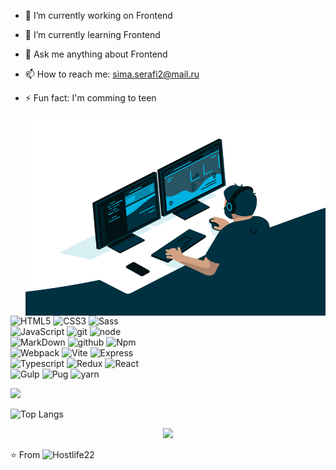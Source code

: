 
- 🔭 I’m currently working on Frontend
- 🌱 I’m currently learning Frontend
- 💬 Ask me anything about Frontend
- 📫 How to reach me: sima.serafi2@mail.ru
- ⚡ Fun fact: I'm comming to teen

  <img align="right" alt="GIF" src="https://github.com/Hostlife22/Hostlife22/blob/main/cod.gif?raw=true" width="500" height="320" />


![HTML5](https://img.shields.io/badge/html%205-grey?style=for-the-badge&logo=html5&logoColor=white&labelColor=8E2DE2)
![CSS3](https://img.shields.io/badge/css%203-grey?style=for-the-badge&logo=css3&logoColor=white&labelColor=8E2DE2)
![Sass](https://img.shields.io/badge/sass-grey?style=for-the-badge&logo=sass&logoColor=white&labelColor=8E2DE2)
<br>
![JavaScript](https://img.shields.io/badge/-JavaScript-grey?style=for-the-badge&logo=javascript&logoColor=white&labelColor=8E2DE2)
![git](https://img.shields.io/badge/-git-grey?style=for-the-badge&logo=git&logoColor=white&labelColor=8E2DE2)
![node](https://img.shields.io/badge/-node-grey?style=for-the-badge&logo=node.js&logoColor=white&labelColor=8E2DE2)
<br>
![MarkDown](https://img.shields.io/badge/-Markdown-grey?style=for-the-badge&logo=Markdown&logoColor=white&labelColor=8E2DE2)
![github](https://img.shields.io/badge/-github-grey?style=for-the-badge&logo=github&logoColor=white&labelColor=8E2DE2)
![Npm](https://img.shields.io/badge/-npm-grey?style=for-the-badge&logo=npm&logoColor=white&labelColor=8E2DE2)
<br>
![Webpack](https://img.shields.io/badge/-webpack-grey?style=for-the-badge&logo=webpack&logoColor=white&labelColor=8E2DE2)
![Vite](https://img.shields.io/badge/-vite-grey?style=for-the-badge&logo=vite&logoColor=white&labelColor=8E2DE2)
![Express](https://img.shields.io/badge/-express-grey?style=for-the-badge&logo=express&logoColor=white&labelColor=8E2DE2)
<br>
![Typescript](https://img.shields.io/badge/-typescript-grey?style=for-the-badge&logo=typescript&logoColor=white&labelColor=8E2DE2)
![Redux](https://img.shields.io/badge/-redux-grey?style=for-the-badge&logo=redux&logoColor=white&labelColor=8E2DE2)
![React](https://img.shields.io/badge/-react-grey?style=for-the-badge&logo=react&logoColor=white&labelColor=8E2DE2)
<br>
![Gulp](https://img.shields.io/badge/-gulp-grey?style=for-the-badge&logo=gulp&logoColor=white&labelColor=8E2DE2)
![Pug](https://img.shields.io/badge/-pug-grey?style=for-the-badge&logo=pug&logoColor=white&labelColor=8E2DE2)
![yarn](https://img.shields.io/badge/-yarn-grey?style=for-the-badge&logo=yarn&logoColor=white&labelColor=8E2DE2)





<img src="https://github-readme-stats.vercel.app/api?username=Hostlife22&show_icons=true&theme=radical&title_color=8E2DE2&text_color=fff&icon_color=8E2DE2">

![Top Langs](https://github-readme-stats.vercel.app/api/top-langs/?username=Hostlife22&theme=radical&title_color=8E2DE2&text_color=fff)


<p align="center">
<img src="https://visitor-badge.laobi.icu/badge?page_id=Hostlife22" id="counter">
</p>

⭐️ From ![Hostlife22](https://github.com/Hostlife22)

